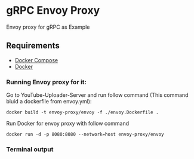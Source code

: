 # gRPC Envoy Proxy
Envoy proxy for gRPC as Example

## Requirements
- [Docker Compose](https://docs.docker.com/compose/)
- [Docker](https://docs.docker.com/)

### Running Envoy proxy for it:
Go to YouTube-Uploader-Server and run follow command (This command bluid a dockerfile from envoy.yml):

```
docker build -t envoy-proxy/envoy -f ./envoy.Dockerfile .
```

Run Docker for envoy proxy with follow command

```
docker run -d -p 8080:8080 --network=host envoy-proxy/envoy
```
### Terminal output
